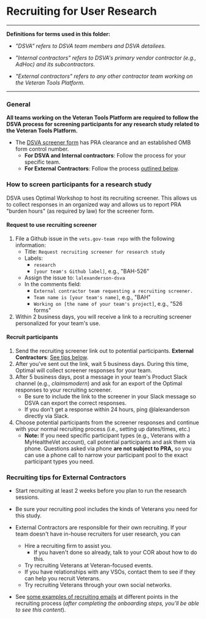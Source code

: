 # Recruiting for User Research

<hr>

**Definitions for terms used in this folder:**

* *"DSVA" refers to DSVA team members and DSVA detailees.*

* *"Internal contractors" refers to DSVA's primary vendor contractor (e.g., AdHoc) and its subcontractors.*

* *"External contractors" refers to any other contractor team working on the Veteran Tools Platform.*

<hr>


### General

**All teams working on the Veteran Tools Platform are required to follow the DSVA process for screening participants for any research study related to the Veteran Tools Platform.** 

* The <a href="https://github.com/department-of-veterans-affairs/vets.gov-team/blob/master/Work%20Practices/Research/Request%20or%20Do%20Research/PRA%20and%20Recruiting/PRA/Screener%20Questionnaire%202900-0770/Digital%20Service%20User%20Screener%20Questionnaire.docx" target="_blank">DSVA screener form</a> has PRA clearance and an established OMB form control number.
  * **For DSVA and Internal contractors**: Follow the process for your specific team.
  * **For External Contractors**: Follow the process [outlined below](#how-to-recruit-for-a-research-study).


### How to screen participants for a research study

DSVA uses Optimal Workshop to host its recruiting screener. This allows us to collect responses in an organized way and allows us to report PRA "burden hours" (as required by law) for the screener form.


#### Request to use recruiting screener

1. File a Github issue in the ```vets.gov-team repo``` with the following information:
    * Title: ```Request recruiting screener for research study```
    * Labels: 
      * ```research```
      * ```[your team's Github label]```, e.g., "BAH-526"
    * Assign the issue to: ```lalexanderson-dsva```
    * In the comments field: 
      * ```External contractor team requesting a recruiting screener.```
      * ```Team name is [your team's name]```, e.g., "BAH"
      * ```Working on [the name of your team's project]```, e.g., "526 forms"
1. Within 2 business days, you will receive a link to a recruiting screener personalized for your team's use.  


#### Recruit participants

1. Send the recruiting screener link out to potential participants. **External Contractors**: [See tips below](#recruiting-tips-for-external-contractors).
1. After you've sent out the link, wait 5 business days. During this time, Optimal will collect screener responses for your team.
1. After 5 business days, post a message in your team's Product Slack channel (e.g., *claimsmodern*) and ask for an export of the Optimal responses to your recruiting screener. 
    * Be sure to include the link to the screener in your Slack message so DSVA can export the correct responses.
    * If you don't get a response within 24 hours, ping @lalexanderson directly via Slack.
1. Choose potential participants from the screener responses and continue with your normal recruiting process (i.e., setting up dates/times, etc.)
    * **Note:** If you need specific participant types (e.g., Veterans with a MyHealtheVet account), call potential participants and ask them via phone. Questions asked via phone **are not subject to PRA,** so you can use a phone call to narrow your participant pool to the exact participant types you need.


### Recruiting tips for External Contractors

* Start recruiting at least 2 weeks before you plan to run the research sessions.

* Be sure your recruiting pool includes the kinds of Veterans you need for this study.

* External Contractors are responsible for their own recruiting. If your team doesn't have in-house recruiters for user research, you can

	* Hire a recruiting firm to assist you.
	  * If you haven't done so already, talk to your COR about how to do this.
	* Try recruiting Veterans at Veteran-focused events.
	* If you have relationships with any VSOs, contact them to see if they can help you recruit Veterans.
	* Try recruiting Veterans through your own social networks.

* See <a href="https://github.com/department-of-veterans-affairs/vets.gov-team/blob/master/Work%20Practices/Research/Request%20or%20Do%20Research/PRA%20and%20Recruiting/Outreachrecruiting-language-proposed.md" target="_blank">some examples of recruiting emails</a> at different points in the recruiting process (*after completing the onboarding steps, you’ll be able to see this content*).


